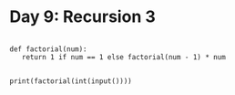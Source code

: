 # Day 9: Recursion 3

 ```
   
def factorial(num):
    return 1 if num == 1 else factorial(num - 1) * num


print(factorial(int(input())))
```
